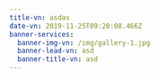 ```yaml
---
title-vn: asdas
date-vn: 2019-11-25T09:20:08.466Z
banner-services:
  banner-img-vn: /img/gallery-1.jpg
  banner-lead-vn: asd
  banner-title-vn: asd
---
```


